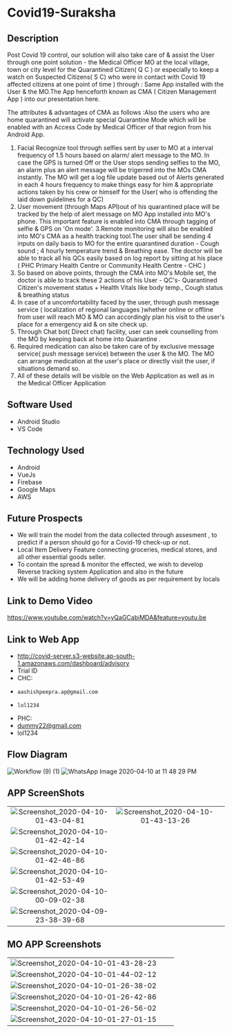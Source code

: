 # Covid19-Suraksha

## Description
Post Covid 19 control, our solution will also take care of & assist the User through one point solution - the Medical Officer MO at the local village, town or city level for the Quarantined Citizen( Q C ) or especially to keep a watch on Suspected Citizens( S C) who were in contact with Covid 19 affected citizens at one point of time ) through :
Same App installed with the User & the MO.The App henceforth known as CMA ( Citizen Management App ) into our presentation here.

The attributes & advantages of CMA as follows :Also the users who are home quarantined will activate special Quarantine Mode which will be enabled with an Access Code by Medical Officer of that region from his Android App.

 1. Facial Recognize tool through selfies sent by user to MO at a interval frequency of 1.5 hours based on alarm/ alert message to the MO. In case the GPS is turned Off or the User stops sending selfies to the MO, an alarm plus an alert message will be trigerred into the MOs CMA instantly. The MO will get a log file update based out of Alerts generated in each 4 hours frequency to make things easy for him & appropriate actions taken by his crew or himself for the User( who is offending the laid down guidelines for a QC)
2. User movement (through Maps API)out of his quarantined place will be tracked by the help of alert message on MO App installed into MO's phone. This important feature is enabled into CMA  through tagging of selfie & GPS on 'On mode'.
3.Remote monitoring will also be enabled into MO's CMA as a health tracking tool.The user shall be sending 4 inputs on daily basis to MO for the entire quarantined duration - Cough sound ; 4 hourly temperature trend & Breathing ease. The doctor will be able to track all his QCs easily based on log report by sitting at his place ( PHC Primary Health Centre or Community Health Centre - CHC )
4. So based on above points, through the CMA into MO's Mobile set, the doctor is able to track these 2 actions of his User  - QC's- Quarantined Citizen's movement status + Health Vitals like body temp., Cough status & breathing status
5. In case of a uncomfortability faced by the user, through push message service ( localization of regional languages )whether online or offline from user will reach MO & MO can accordingly plan his visit to the user's place for a emergency aid & on site check up.
6. Through Chat bot( Direct chat) facility, user can seek counselling from the MO by keeping back at home into Quarantine .
7. Required medication can also be taken care of by exclusive message service( push message service) between the user & the MO. The MO can arrange medication at the user's place or directly visit the user, if situations demand so.
8. All of these details will be visible on the Web Application as well as in the Medical Officer Application

## Software Used
- Android Studio
- VS Code

## Technology Used
- Android
- VueJs
- Firebase
- Google Maps
- AWS

## Future Prospects
- We will train the model from the data collected  through assesment , to predict if a person should go for a Covid-19 check-up or not.​
- Local Item Delivery Feature connecting groceries, medical stores, and all other essential goods seller.​
- To contain the spread & monitor the effected, we wish to develop Reverse tracking system Application and also in the future ​
- We will be adding home delivery of goods as per requirement by locals​

## Link to Demo Video
https://www.youtube.com/watch?v=yQaGCabiMDA&feature=youtu.be
## Link to Web App
- http://covid-server.s3-website.ap-south-1.amazonaws.com/dashboard/advisory
- Trial ID
- CHC:
-     aashishpeepra.ap@gmail.com
-     lol1234
- PHC:
-    dummy22@gmail.com
-    lol1234
    
    
## Flow Diagram
![Workflow (9) (1)](https://user-images.githubusercontent.com/24982437/79012213-68f46200-7b83-11ea-84cb-8b1b3fffc6a3.jpg)
![WhatsApp Image 2020-04-10 at 11 48 29 PM](https://user-images.githubusercontent.com/24982437/79013259-fafd6a00-7b85-11ea-9739-1b774d277a26.jpeg)



##  APP ScreenShots
| | | |
|:-------------------------:|:-------------------------:|:-------------------------:|
| ![Screenshot_2020-04-10-01-43-04-81](https://user-images.githubusercontent.com/24982437/79010574-e1f1ba80-7b7f-11ea-9cc2-7a95535a10f3.png) | ![Screenshot_2020-04-10-01-43-13-26](https://user-images.githubusercontent.com/24982437/79010577-e3bb7e00-7b7f-11ea-80c3-b5c72908a9e9.png) | 
![Screenshot_2020-04-10-01-42-42-14](https://user-images.githubusercontent.com/24982437/79010578-e4541480-7b7f-11ea-8994-09827c58a2f9.png) |
![Screenshot_2020-04-10-01-42-46-86](https://user-images.githubusercontent.com/24982437/79010579-e4541480-7b7f-11ea-993b-4a977bef1c35.png) |
![Screenshot_2020-04-10-01-42-53-49](https://user-images.githubusercontent.com/24982437/79010584-e61dd800-7b7f-11ea-928f-b09da994703c.png) |
![Screenshot_2020-04-10-00-09-02-38](https://user-images.githubusercontent.com/24982437/79010636-fe8df280-7b7f-11ea-921b-695c131ecf68.png) |
![Screenshot_2020-04-09-23-38-39-68](https://user-images.githubusercontent.com/24982437/79010640-ffbf1f80-7b7f-11ea-82bf-6e76f762e384.png) |




## MO APP Screenshots
| | | |
|:-------------------------:|:-------------------------:|:-------------------------:|
| ![Screenshot_2020-04-10-01-43-28-23](https://user-images.githubusercontent.com/24982437/79010730-2da46400-7b80-11ea-8df7-2b1ae439fa8b.png) |
![Screenshot_2020-04-10-01-44-02-12](https://user-images.githubusercontent.com/24982437/79010733-2ed59100-7b80-11ea-8a2b-5f8184fb8cfd.png) |
![Screenshot_2020-04-10-01-26-38-02](https://user-images.githubusercontent.com/24982437/79010736-2f6e2780-7b80-11ea-8916-1f25b461ca74.png) |
![Screenshot_2020-04-10-01-26-42-86](https://user-images.githubusercontent.com/24982437/79010737-3006be00-7b80-11ea-8493-dfca5fa00e2b.png) |
![Screenshot_2020-04-10-01-26-56-02](https://user-images.githubusercontent.com/24982437/79010739-309f5480-7b80-11ea-86d1-c86a783c7731.png) |
![Screenshot_2020-04-10-01-27-01-15](https://user-images.githubusercontent.com/24982437/79010740-309f5480-7b80-11ea-911b-17a545e0492f.png) |







